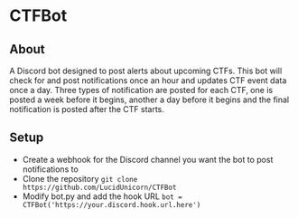 # CTFBot
## About
A Discord bot designed to post alerts about upcoming CTFs. This bot will check for and post notifications once an hour and updates CTF event data once a day.
Three types of notification are posted for each CTF, one is posted a week before it begins, another a day before it begins and the final notification is posted after the CTF starts.

## Setup
* Create a webhook for the Discord channel you want the bot to post notifications to
* Clone the repository ``git clone https://github.com/LucidUnicorn/CTFBot``
* Modify bot.py and add the hook URL ``bot = CTFBot('https://your.discord.hook.url.here')``